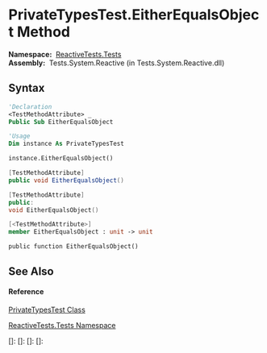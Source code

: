 # PrivateTypesTest.EitherEqualsObject Method

**Namespace:**  [ReactiveTests.Tests](ReactiveTests.Tests\ReactiveTests.Tests.md)  
**Assembly:**  Tests.System.Reactive (in Tests.System.Reactive.dll)

## Syntax

```vb
'Declaration
<TestMethodAttribute> _
Public Sub EitherEqualsObject
```

```vb
'Usage
Dim instance As PrivateTypesTest

instance.EitherEqualsObject()
```

```csharp
[TestMethodAttribute]
public void EitherEqualsObject()
```

```c++
[TestMethodAttribute]
public:
void EitherEqualsObject()
```

```fsharp
[<TestMethodAttribute>]
member EitherEqualsObject : unit -> unit 
```

```jscript
public function EitherEqualsObject()
```

## See Also

#### Reference

[PrivateTypesTest Class](PrivateTypesTest\PrivateTypesTest.md)

[ReactiveTests.Tests Namespace](ReactiveTests.Tests\ReactiveTests.Tests.md)

[]: 
[]: 
[]: 
[]: 